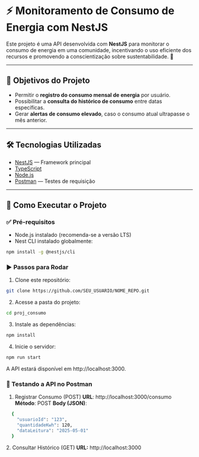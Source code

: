 # ⚡ Monitoramento de Consumo de Energia com NestJS

Este projeto é uma API desenvolvida com **NestJS** para monitorar o consumo de energia em uma comunidade, incentivando o uso eficiente dos recursos e promovendo a conscientização sobre sustentabilidade. 🌱

---

## 🎯 Objetivos do Projeto

- Permitir o **registro do consumo mensal de energia** por usuário.
- Possibilitar a **consulta do histórico de consumo** entre datas específicas.
- Gerar **alertas de consumo elevado**, caso o consumo atual ultrapasse o mês anterior.

---

## 🛠️ Tecnologias Utilizadas

- [NestJS](https://nestjs.com/) — Framework principal
- [TypeScript](https://www.typescriptlang.org/)
- [Node.js](https://nodejs.org/)
- [Postman](https://www.postman.com/) — Testes de requisição

---

## 🚀 Como Executar o Projeto

### ✅ Pré-requisitos

- Node.js instalado (recomenda-se a versão LTS)
- Nest CLI instalado globalmente:
```bash
npm install -g @nestjs/cli
```

### ▶️ Passos para Rodar
1. Clone este repositório:
```bash
git clone https://github.com/SEU_USUARIO/NOME_REPO.git
```

2. Acesse a pasta do projeto:
```bash
cd proj_consumo
```

3. Instale as dependências:
```bash
npm install
```

4. Inicie o servidor:
```bash
npm run start
```

A API estará disponível em http://localhost:3000.

### 🧪 Testando a API no Postman
1. Registrar Consumo (POST)
**URL**: http://localhost:3000/consumo
**Método**: POST
**Body (JSON)**:
```bash
  {
    "usuarioId": "123",
    "quantidadeKwh": 120,
    "dataLeitura": "2025-05-01"
  }
```

2️. Consultar Histórico (GET)
**URL:**
http://localhost:3000







